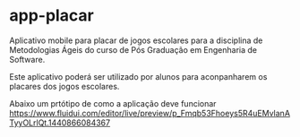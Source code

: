 # app-placar
Aplicativo mobile para placar de jogos escolares para a disciplina de Metodologias Ágeis do curso de Pós Graduação em Engenharia de Software.

Este aplicativo poderá ser utilizado por alunos para aconpanharem os placares dos jogos escolares.

Abaixo um prtótipo de como a aplicação deve funcionar
https://www.fluidui.com/editor/live/preview/p_Fmqb53Fhoeys5R4uEMvlanATyyOLrlQt.1440866084367
